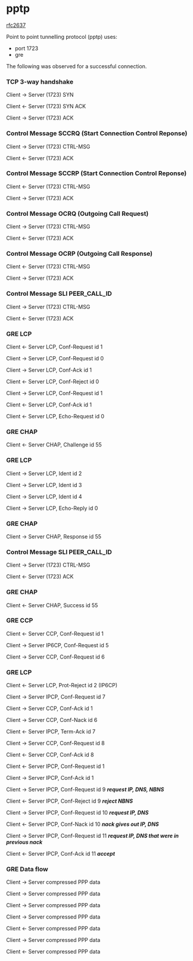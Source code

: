 # pptp

[rfc2637](https://tools.ietf.org/html/rfc2637)

Point to point tunnelling protocol (pptp) uses:

 - port 1723
 - gre

The following was observed for a successful connection.


### TCP 3-way handshake
Client -> Server (1723) SYN

Client <- Server (1723) SYN ACK

Client -> Server (1723) ACK

### Control Message SCCRQ (Start Connection Control Reponse)
Client -> Server (1723) CTRL-MSG

Client <- Server (1723)  ACK

### Control Message SCCRP (Start Connection Control Reponse)
Client <- Server (1723) CTRL-MSG

Client -> Server (1723)  ACK

### Control Message OCRQ (Outgoing Call Request)
Client -> Server (1723) CTRL-MSG

Client <- Server (1723) ACK

### Control Message OCRP (Outgoing Call Response)
Client <- Server (1723) CTRL-MSG

Client -> Server (1723)  ACK

### Control Message SLI PEER_CALL_ID
Client -> Server (1723) CTRL-MSG

Client <- Server (1723) ACK


### GRE LCP
Client <- Server LCP, Conf-Request id 1

Client -> Server LCP, Conf-Request id 0

Client -> Server LCP, Conf-Ack id 1

Client <- Server LCP, Conf-Reject id 0

Client -> Server LCP, Conf-Request id 1

Client <- Server LCP, Conf-Ack id 1

Client <- Server LCP, Echo-Request id 0

### GRE CHAP
Client <- Server CHAP, Challenge id 55

### GRE LCP
Client -> Server LCP, Ident id 2

Client -> Server LCP, Ident id 3

Client -> Server LCP, Ident id 4

Client -> Server LCP, Echo-Reply id 0

### GRE CHAP
Client -> Server CHAP, Response id 55

### Control Message SLI PEER_CALL_ID
Client -> Server (1723) CTRL-MSG

Client <- Server (1723) ACK

### GRE CHAP
Client <- Server CHAP, Success id 55

### GRE CCP
Client <- Server CCP, Conf-Request id 1

Client -> Server IP6CP, Conf-Request id 5

Client -> Server CCP, Conf-Request id 6


### GRE LCP
Client <- Server LCP, Prot-Reject id 2 (IP6CP)

Client -> Server IPCP, Conf-Request id 7

Client -> Server CCP, Conf-Ack id 1

Client -> Server CCP, Conf-Nack id 6

Client <- Server IPCP, Term-Ack id 7

Client -> Server CCP, Conf-Request id 8

Client <- Server CCP, Conf-Ack id 8

Client <- Server IPCP, Conf-Request id 1

Client -> Server IPCP, Conf-Ack id 1

Client -> Server IPCP, Conf-Request id 9 **_request IP, DNS, NBNS_**

Client <- Server IPCP, Conf-Reject id 9  **_reject NBNS_**

Client -> Server IPCP, Conf-Request id 10 **_request IP, DNS_**

Client <- Server IPCP, Conf-Nack id 10 **_nack gives out IP, DNS_**

Client -> Server IPCP, Conf-Request id 11 **_request IP, DNS that were in previous nack_**

Client <- Server IPCP, Conf-Ack id 11 **_accept_**


### GRE Data flow
Client -> Server compressed PPP data

Client -> Server compressed PPP data

Client -> Server compressed PPP data

Client -> Server compressed PPP data

Client <- Server compressed PPP data

Client -> Server compressed PPP data

Client <- Server compressed PPP data



